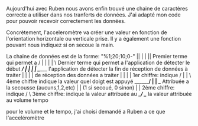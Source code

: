 Aujourd'hui avec Ruben nous avons enfin trouvé une chaine de caractères correcte a utiliser dans nos tranferts de données.
J'ai adapté mon code pour pouvoir recevoir correctement les données.

Concrètement, l'acceleromètre va créer une valeur en fonction de l'orientation horizontale ou verticale prise. 
Il y a également une fonction pouvant nous indiquez si on secoue la main.

La chaine de données est de la forme: "%1;20;10;0-"
                                        || |  | ||
Premier terme qui permet a             / | |  | | \         Dernier terme qui permet a 
l'application de détecter le début ___/  | |  | |  \_______ l'application de détecter la fin
de réception de données à traiter        | |  | |           de réception des données a traiter
                                         | |  | |
      1er chiffre: indique              /  |  |  \       4ème chiffre indique la valeur
      quel doigt est appuyé  __________/   |  |   \_____ Attribuée a la secousse
      (aucuns,1,2,etc)                     |  |          (1 si secoué, 0 sinon)
                                           |  |
             2ème chiffre: indique        /    \      3ème chiffre: indique
             la valeur attribuée au  ____/      \____ la valeur attribuée au
             volume                                   tempo

pour le volume et le tempo, j'ai choisi demandé a Ruben a ce que l'acceléromètre 

